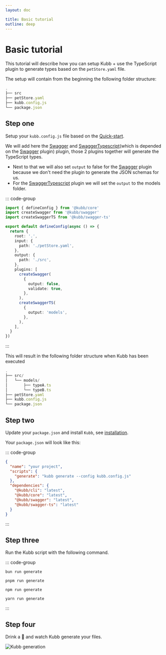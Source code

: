 ```yaml
---
layout: doc

title: Basic tutorial
outline: deep
---
```


# Basic tutorial

This tutorial will describe how you can setup Kubb + use the TypeScript plugin to generate types based on the `petStore.yaml` file.

The setup will contain from the beginning the following folder structure:

```typescript
.
├── src
├── petStore.yaml
├── kubb.config.js
└── package.json
```

## Step one

Setup your `kubb.config.js` file based on the [Quick-start](/guide/quick-start).

We will add here the [Swagger](/plugins/swagger) and [SwaggerTypescript](/plugins/swagger-ts)(which is depended on the [Swagger](/plugins/swagger) plugin) plugin, those 2 plugins together will generate the TypeScript types.

- Next to that we will also set `output` to false for the [Swagger](/plugins/swagger) plugin because we don't need the plugin to generate the JSON schemas for us.
- For the [SwaggerTypescript](/plugins/swagger-ts) plugin we will set the `output` to the models folder.

::: code-group

```typescript [kubb.config.js]
import { defineConfig } from '@kubb/core'
import createSwagger from '@kubb/swagger'
import createSwaggerTS from '@kubb/swagger-ts'

export default defineConfig(async () => {
  return {
    root: '.',
    input: {
      path: './petStore.yaml',
    },
    output: {
      path: './src',
    },
    plugins: [
      createSwagger(
        {
          output: false,
          validate: true,
        },
      ),
      createSwaggerTS(
        {
          output: 'models',
        },
      ),
    ],
  }
})
```

:::

This will result in the following folder structure when Kubb has been executed

```typescript
.
├── src/
│   └── models/
│       ├── typeA.ts
│       └── typeB.ts
├── petStore.yaml
├── kubb.config.js
└── package.json
```

## Step two

Update your `package.json` and install `Kubb`, see [installation](/guide/introduction.html#configuration-file).

Your `package.json` will look like this:

::: code-group

```json [package.json]
{
  "name": "your project",
  "scripts": {
    "generate": "kubb generate --config kubb.config.js"
  },
  "dependencies": {
    "@kubb/cli": "latest",
    "@kubb/core": "latest",
    "@kubb/swagger": "latest",
    "@kubb/swagger-ts": "latest"
  }
}
```

:::

## Step three

Run the Kubb script with the following command.

::: code-group

```shell [bun <img src="/feature/bun.svg"/>]
bun run generate
```

```shell [pnpm <img src="/feature/pnpm.svg"/>]
pnpm run generate
```

```shell [npm <img src="/feature/npm.svg"/>]
npm run generate
```

```shell [yarn <img src="/feature/yarn.svg"/>]
yarn run generate
```

:::

## Step four

Drink a 🍺 and watch Kubb generate your files.

<img src="/kubb-generate.gif" style="{ display: 'inline' }" alt="Kubb generation" />
